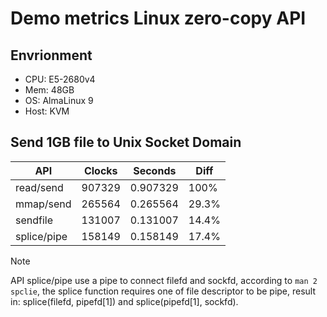 # Demo metrics Linux zero-copy API

## Envrionment

- CPU: E5-2680v4
- Mem: 48GB
- OS: AlmaLinux 9
- Host: KVM

## Send 1GB file to Unix Socket Domain

| API         | Clocks | Seconds  | Diff  |
| ----------- | ------ | -------- | ----- |
| read/send   | 907329 | 0.907329 | 100%  |
| mmap/send   | 265564 | 0.265564 | 29.3% |
| sendfile    | 131007 | 0.131007 | 14.4% |
| splice/pipe | 158149 | 0.158149 | 17.4% |

> [!NOTE]
> API splice/pipe use a pipe to connect filefd and sockfd, according to `man 2 spclie`,
> the splice function requires one of file descriptor to be pipe, result in:
> splice(filefd, pipefd[1]) and splice(pipefd[1], sockfd).
